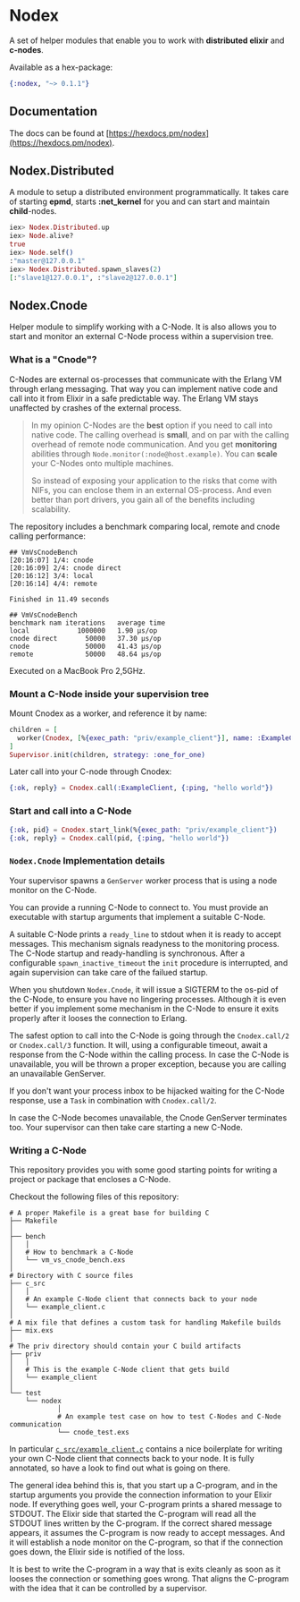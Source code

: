 # Nodex

A set of helper modules that enable you to work with **distributed elixir** and **c-nodes**.

Available as a hex-package:

```elixir
{:nodex, "~> 0.1.1"}
```

## Documentation

The docs can be found at [https://hexdocs.pm/nodex](https://hexdocs.pm/nodex).

## Nodex.Distributed

A module to setup a distributed environment programmatically.
It takes care of starting **epmd**, starts **:net_kernel** for you and can start and maintain **child**-nodes.

```elixir
iex> Nodex.Distributed.up
iex> Node.alive?
true
iex> Node.self()
:"master@127.0.0.1"
iex> Nodex.Distributed.spawn_slaves(2)
[:"slave1@127.0.0.1", :"slave2@127.0.0.1"]
```

## Nodex.Cnode

Helper module to simplify working with a C-Node. It is also allows you to start and monitor
an external C-Node process within a supervision tree.

### What is a "Cnode"?

C-Nodes are external os-processes that communicate with the Erlang VM through erlang messaging.
That way you can implement native code and call into it from Elixir in a safe predictable way.
The Erlang VM stays unaffected by crashes of the external process.

> In my opinion C-Nodes are the **best** option if you need to call into native code.
> The calling overhead is **small**, and on par with the calling overhead of remote node communication.
> And you get **monitoring** abilities through `Node.monitor(:node@host.example)`.
> You can **scale** your C-Nodes onto multiple machines.
>
> So instead of exposing your application to the risks that come with NIFs, you can enclose them in
> an external OS-process. And even better than port drivers, you gain all of the benefits including
> scalability.

The repository includes a benchmark comparing local, remote and cnode calling performance:

```console
## VmVsCnodeBench
[20:16:07] 1/4: cnode
[20:16:09] 2/4: cnode direct
[20:16:12] 3/4: local
[20:16:14] 4/4: remote

Finished in 11.49 seconds

## VmVsCnodeBench
benchmark nam iterations   average time 
local            1000000   1.90 µs/op
cnode direct       50000   37.30 µs/op
cnode              50000   41.43 µs/op
remote             50000   48.64 µs/op
```

Executed on a MacBook Pro 2,5GHz.

### Mount a C-Node inside your supervision tree

Mount Cnodex as a worker, and reference it by name:
```elixir
children = [
  worker(Cnodex, [%{exec_path: "priv/example_client"}], name: :ExampleClient)
]
Supervisor.init(children, strategy: :one_for_one)
```

Later call into your C-node through Cnodex:

```elixir
{:ok, reply} = Cnodex.call(:ExampleClient, {:ping, "hello world"})
```

### Start and call into a C-Node

```elixir
{:ok, pid} = Cnodex.start_link(%{exec_path: "priv/example_client"})
{:ok, reply} = Cnodex.call(pid, {:ping, "hello world"})
```

### `Nodex.Cnode` Implementation details

Your supervisor spawns a `GenServer` worker process that is using a node monitor on the C-Node.

You can provide a running C-Node to connect to. You must provide an executable with startup arguments that implement a suitable C-Node.

A suitable C-Node prints a `ready_line` to stdout when it is ready to accept messages.
This mechanism signals readyness to the monitoring process.
The C-Node startup and ready-handling is synchronous. After a configurable `spawn_inactive_timeout` the `init` procedure is interrupted, and again supervision can take care of the failued startup.

When you shutdown `Nodex.Cnode`, it will issue a SIGTERM to the os-pid of the C-Node, to ensure you have no lingering processes.
Although it is even better if you implement some mechanism in the C-Node to ensure it exits properly after it looses the connection to Erlang.

The safest option to call into the C-Node is going through the `Cnodex.call/2` or `Cnodex.call/3` function.
It will, using a configurable timeout, await a response from the C-Node within the calling process.
In case the C-Node is unavailable, you will be thrown a proper exception, because you are calling an unavailable GenServer.

If you don't want your process inbox to be hijacked waiting for the C-Node response, use a `Task` in combination with `Cnodex.call/2`.

In case the C-Node becomes unavailable, the Cnode GenServer terminates too.
Your supervisor can then take care starting a new C-Node.

### Writing a C-Node

This repository provides you with some good starting points for writing a project or package that
encloses a C-Node.

Checkout the following files of this repository:

```
# A proper Makefile is a great base for building C
├── Makefile
│
├── bench
│   │
│   # How to benchmark a C-Node
│   └── vm_vs_cnode_bench.exs
│
# Directory with C source files
├── c_src
│   │
│   # An example C-Node client that connects back to your node
│   └── example_client.c
│
# A mix file that defines a custom task for handling Makefile builds
├── mix.exs
│
# The priv directory should contain your C build artifacts
├── priv
│   │
│   # This is the example C-Node client that gets build
│   └── example_client
│
└── test
    └── nodex
            │
            # An example test case on how to test C-Nodes and C-Node communication
            └── cnode_test.exs
```

In particular [`c_src/example_client.c`](https://github.com/Overbryd/nodex/blob/master/c_src/example_client.c) contains a nice boilerplate for writing your own C-Node client that
connects back to your node. It is fully annotated, so have a look to find out what is going on there.

The general idea behind this is, that you start up a C-program, and in the startup arguments you provide the
connection information to your Elixir node. If everything goes well, your C-program prints a shared message
to STDOUT.
The Elixir side that started the C-program will read all the STDOUT lines written by the C-program.
If the correct shared message appears, it assumes the C-program is now ready to accept messages.
And it will establish a node monitor on the C-program, so that if the connection goes down, the Elixir side
is notified of the loss.

It is best to write the C-program in a way that is exits cleanly as soon as it looses the connection or something goes wrong.
That aligns the C-program with the idea that it can be controlled by a supervisor.

